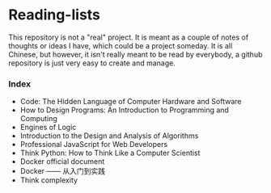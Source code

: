 Reading-lists
=============

This repository is not a "real" project. It is meant as a couple of notes of thoughts or ideas I have, which could be a project someday. It is all Chinese, but however, it isn't really meant to be read by everybody, a github repository is just very easy to create and manage. 

### Index

* Code: The Hidden Language of Computer Hardware and Software
* How to Design Programs: An Introduction to Programming and Computing
* Engines of Logic
* Introduction to the Design and Analysis of Algorithms
* Professional JavaScript for Web Developers
* Think Python: How to Think Like a Computer Scientist
* Docker official document
* Docker —— 从入门到实践
* Think complexity

